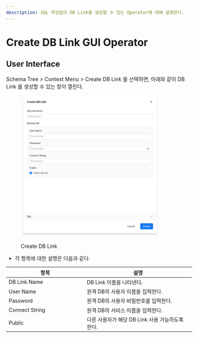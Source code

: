 ```yaml
---
description: SQL 작성없이 DB Link를 생성할 수 있는 Operator에 대해 설명한다.
---
```


# Create DB Link GUI Operator

## User Interface

Schema Tree > Context Menu > Create DB Link 를 선택하면, 아래와 같이 DB Link 를 생성할 수 있는 창이 열린다.

<figure><img src="../../../../../.gitbook/assets/image (135).png" alt="" width="375"><figcaption><p>Create DB Link</p></figcaption></figure>

* 각 항목에 대한 설명은 다음과 같다.

<table><thead><tr><th width="198">항목</th><th>설명</th></tr></thead><tbody><tr><td>DB Link Name</td><td>DB Link 이름을 나타낸다.</td></tr><tr><td>User Name</td><td>원격 DB의 사용자 이름을 입력한다.</td></tr><tr><td>Password</td><td>원격 DB의 사용자 비밀번호를 입력한다.</td></tr><tr><td>Connect String</td><td>원격 DB의 서비스 이름을 입력한다.</td></tr><tr><td>Public</td><td>다른 사용자가 해당 DB Link 사용 가능하도록 한다.</td></tr></tbody></table>
